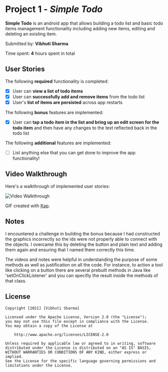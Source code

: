 # Project 1 - *Simple Todo*

**Simple Todo** is an android app that allows building a todo list and basic todo items management functionality including adding new items, editing and deleting an existing item.

Submitted by: **Vibhuti Sharma**

Time spent: **4** hours spent in total

## User Stories

The following **required** functionality is completed:

* [x] User can **view a list of todo items**
* [x] User can **successfully add and remove items** from the todo list
* [x] User's **list of items are persisted** across app restarts

The following **bonus** features are implemented:

* [x] User can **tap a todo item in the list and bring up an edit screen for the todo item** and then have any changes to the text reflected back in the todo list

The following **additional** features are implemented:

* [ ] List anything else that you can get done to improve the app functionality!

## Video Walkthrough

Here's a walkthrough of implemented user stories:

<img src='walkthrough-simpletodo.gif' title='Video Walkthrough' width='' alt='Video Walkthrough' />

GIF created with [Kap](https://getkap.co/).

## Notes

I encountered a challenge in building the bonus because I had constructed the graphics incorrectly so the ids were not properly able to connect with the objects.
I overcame this by deleting the button and plain text and adding them again and ensuring that I named them correctly this time. 

The videos and notes were helpful in understanding the purpose of some methods as well as justification on all the code. 
For instance, to action a tool like clicking on a button there are several prebuilt methods in Java like 'setOnClickListener' and you can
specifiy the result inside the methods of that class. 

## License

    Copyright [2021] [Vibhuti Sharma]

    Licensed under the Apache License, Version 2.0 (the "License");
    you may not use this file except in compliance with the License.
    You may obtain a copy of the License at

        http://www.apache.org/licenses/LICENSE-2.0

    Unless required by applicable law or agreed to in writing, software
    distributed under the License is distributed on an "AS IS" BASIS,
    WITHOUT WARRANTIES OR CONDITIONS OF ANY KIND, either express or implied.
    See the License for the specific language governing permissions and
    limitations under the License.
